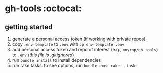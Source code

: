# gh-tools :octocat:

## getting started

1. generate a personal access token (if working with private repos)
2. copy `.env-template` to `.env` with `cp env-template .env`
3. add personal access token and repo of interest (e.g., `mnyrop/gh-tools`) to `.env` (*this file is .gitignored*)
4. run `bundle install` to install dependencies
5. run rake tasks. to see options, run `bundle exec rake --tasks`
